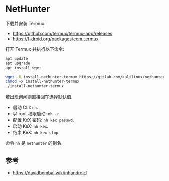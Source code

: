 # NetHunter

下载并安装 Termux:  

- <https://github.com/termux/termux-app/releases>
- <https://f-droid.org/packages/com.termux>

打开 Termux 并执行以下命令:  

```sh
apt update
apt upgrade
apt install wget

wget -O install-nethunter-termux https://gitlab.com/kalilinux/nethunter/build-scripts/kali-nethunter-project/raw/master/nethunter-rootless/install-nethunter-termux # short url: https://bit.ly/3bvdkvh
chmod +x install-nethunter-termux
./install-nethunter-termux
```

若出现询问则直接回车选择默认值.  

- 启动 CLI: `nh`.
- 以 root 权限启动: `nh -r`.
- 配置 KeX 密码: `nh kex passwd`.
- 启动 KeX: `nh kex`.
- 结束 KeX: `nh kex stop`.

命令 `nh` 是 `nethunter` 的别名.  

## 参考

- <https://davidbombal.wiki/nhandroid>

